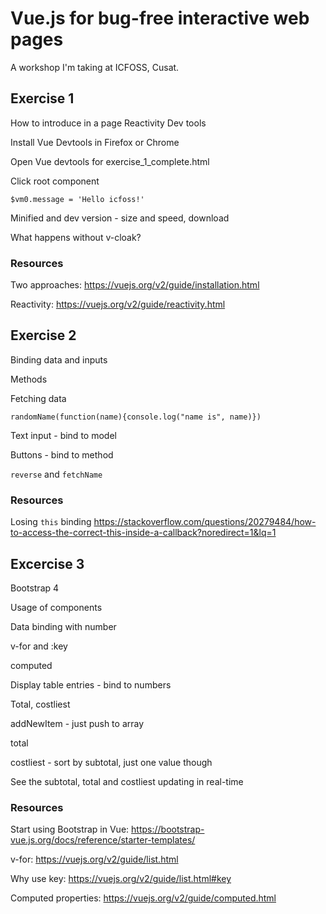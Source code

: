 # Vue.js for bug-free interactive web pages
A workshop I'm taking at ICFOSS, Cusat.

## Exercise 1
How to introduce in a page
Reactivity
Dev tools


Install Vue Devtools in Firefox or Chrome

Open Vue devtools for exercise_1_complete.html

Click root component

`$vm0.message = 'Hello icfoss!'`

Minified and dev version - size and speed, download

What happens without v-cloak?

### Resources
Two approaches: https://vuejs.org/v2/guide/installation.html

Reactivity: https://vuejs.org/v2/guide/reactivity.html

## Exercise 2

Binding data and inputs

Methods

Fetching data

`randomName(function(name){console.log("name is", name)})`

Text input - bind to model

Buttons - bind to method

`reverse` and `fetchName`

### Resources

Losing `this` binding https://stackoverflow.com/questions/20279484/how-to-access-the-correct-this-inside-a-callback?noredirect=1&lq=1

## Excercise 3

Bootstrap 4

Usage of components

Data binding with number

v-for and :key

computed

Display table entries - bind to numbers

Total, costliest

addNewItem - just push to array

total

costliest - sort by subtotal, just one value though

See the subtotal, total and costliest updating in real-time

### Resources

Start using Bootstrap in Vue: https://bootstrap-vue.js.org/docs/reference/starter-templates/

v-for: https://vuejs.org/v2/guide/list.html

Why use key: https://vuejs.org/v2/guide/list.html#key

Computed properties: https://vuejs.org/v2/guide/computed.html
